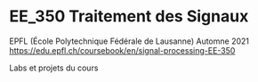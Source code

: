 # EE_350 Traitement des Signaux

EPFL (École Polytechnique Fédérale de Lausanne) Automne 2021
https://edu.epfl.ch/coursebook/en/signal-processing-EE-350

Labs et projets du cours 
